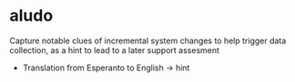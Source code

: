 # aludo
Capture notable clues of incremental system changes to help trigger data collection, as a hint to lead to a later support assesment

 - Translation from Esperanto to English -> hint
